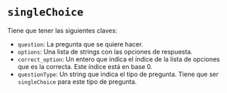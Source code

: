 # `singleChoice`

Tiene que tener las siguientes claves:

- `question`: La pregunta que se quiere hacer.
- `options`: Una lista de strings con las opciones de respuesta.
- `correct_option`: Un entero que indica el índice de la lista de opciones que es la correcta. Este índice está en base 0.
- `questionType`: Un string que indica el tipo de pregunta. Tiene que ser `singleChoice` para este tipo de pregunta.
